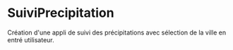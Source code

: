 # SuiviPrecipitation
Création d'une appli de suivi des précipitations avec sélection de la ville en entré utilisateur.
